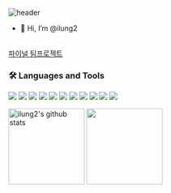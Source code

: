 ![header](https://capsule-render.vercel.app/api?type=waving&color=gradient&height=250&section=header&text=ilung2&fontSize=90)
<!--
![header](https://capsule-render.vercel.app/api?type=rounded&color=gradient&height=250&section=header&text=sunyoung&fontSize=90)
-->

- 👋 Hi, I’m @ilung2


<br>
<a href="https://github.com/sunyoungeom/-LetEatGo">파이널 팀프로젝트</a>

### 🛠 Languages and Tools
<img src="https://img.shields.io/badge/java-007396?style=flat-square&logo=OpenJDK&logoColor=white"/> <img src="https://img.shields.io/badge/JavaScript-F7DF1E?style=flat-square&logo=JavaScript&logoColor=white"/> <img src="https://img.shields.io/badge/HTML5-E34F26?style=flat-square&logo=HTML5&logoColor=white"/>  <img src="https://img.shields.io/badge/CSS3-1572B6?style=flat-square&logo=CSS3&logoColor=white"/>
<img src="https://img.shields.io/badge/spring-6DB33F?style=flat-square&logo=spring&logoColor=white">
<img src="https://img.shields.io/badge/mysql-4479A1?style=flat-square&logo=mysql&logoColor=white">
<img src="https://img.shields.io/badge/Tomcat-F8DC75?style=flat-square&logo=apachetomcat&logoColor=black">
<img src="https://img.shields.io/badge/eclipse-2C2255?style=flat-square&logo=eclipseide&logoColor=white">
<img src="https://img.shields.io/badge/VSCode-007ACC?style=flat-square&logo=visualstudiocode&logoColor=white">
<img src="https://img.shields.io/badge/Git-F05032?style=flat-square&logo=git&logoColor=white">
<img src="https://img.shields.io/badge/postman-FF6C37?style=flat-square&logo=postman&logoColor=white">


<a href="https://github.com/ilung2"><img align="center" style="height:150px" src="https://github-readme-stats.vercel.app/api?username=ilung2&show_icons=true&include_all_commits=true&theme=nord&hide_border=true" alt="ilung2's github stats" /></a>
<a href="https://github.com/ilung2"><img align="center" style="height:150px" src="https://github-readme-stats.vercel.app/api/top-langs/?username=ilung2&layout=compact&theme=nord&hide_border=true" /></a> 




